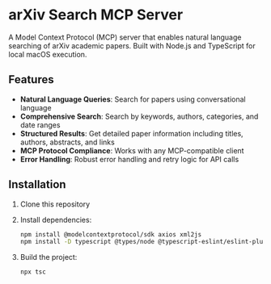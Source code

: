 # arXiv Search MCP Server

A Model Context Protocol (MCP) server that enables natural language searching of arXiv academic papers. Built with Node.js and TypeScript for local macOS execution.

## Features

- **Natural Language Queries**: Search for papers using conversational language
- **Comprehensive Search**: Search by keywords, authors, categories, and date ranges
- **Structured Results**: Get detailed paper information including titles, authors, abstracts, and links
- **MCP Protocol Compliance**: Works with any MCP-compatible client
- **Error Handling**: Robust error handling and retry logic for API calls

## Installation

1. Clone this repository
2. Install dependencies:
   ```bash
   npm install @modelcontextprotocol/sdk axios xml2js
   npm install -D typescript @types/node @typescript-eslint/eslint-plugin @typescript-eslint/parser eslint ts-node
   ```

3. Build the project:
   ```bash
   npx tsc
   